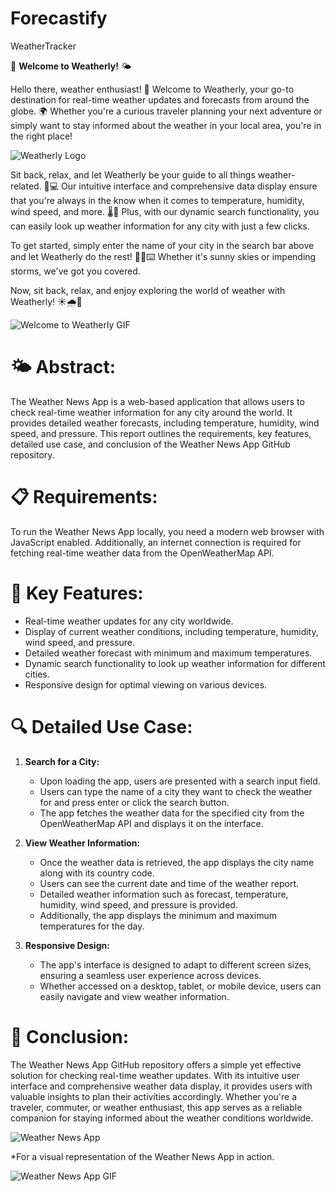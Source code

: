 # Forecastify
WeatherTracker

🌟 **Welcome to Weatherly!** 🌤️

Hello there, weather enthusiast! 👋 Welcome to Weatherly, your go-to destination for real-time weather updates and forecasts from around the globe. 🌍 Whether you're a curious traveler planning your next adventure or simply want to stay informed about the weather in your local area, you're in the right place!

![Weatherly Logo](https://www.behance.net/gallery/104990647/Weatherly-3D-icons-50-weather-icons/modules/617335635)

Sit back, relax, and let Weatherly be your guide to all things weather-related. 📱💻 Our intuitive interface and comprehensive data display ensure that you're always in the know when it comes to temperature, humidity, wind speed, and more. 🌡️💨 Plus, with our dynamic search functionality, you can easily look up weather information for any city with just a few clicks.

To get started, simply enter the name of your city in the search bar above and let Weatherly do the rest! 🕵️‍♂️⌨️ Whether it's sunny skies or impending storms, we've got you covered.

Now, sit back, relax, and enjoy exploring the world of weather with Weatherly! ☀️🌧️🌈

![Welcome to Weatherly GIF](https://media.giphy.com/media/ZqlvCTNHpqrio/giphy.gif)


# 🌤️ **Abstract:**
The Weather News App is a web-based application that allows users to check real-time weather information for any city around the world. 
It provides detailed weather forecasts, including temperature, humidity, wind speed, and pressure. This report outlines the requirements,
key features, detailed use case, and conclusion of the Weather News App GitHub repository.


#  📋 **Requirements:**
To run the Weather News App locally, you need a modern web browser with JavaScript enabled. 
Additionally, an internet connection is required for fetching real-time weather data from the OpenWeatherMap API.


# 🔑 **Key Features:**
- Real-time weather updates for any city worldwide.
- Display of current weather conditions, including temperature, humidity, wind speed, and pressure.
- Detailed weather forecast with minimum and maximum temperatures.
- Dynamic search functionality to look up weather information for different cities.
- Responsive design for optimal viewing on various devices.

# 🔍 **Detailed Use Case:**
1. **Search for a City:**
   - Upon loading the app, users are presented with a search input field.
   - Users can type the name of a city they want to check the weather for and press enter or click the search button.
   - The app fetches the weather data for the specified city from the OpenWeatherMap API and displays it on the interface.

2. **View Weather Information:**
   - Once the weather data is retrieved, the app displays the city name along with its country code.
   - Users can see the current date and time of the weather report.
   - Detailed weather information such as forecast, temperature, humidity, wind speed, and pressure is provided.
   - Additionally, the app displays the minimum and maximum temperatures for the day.

3. **Responsive Design:**
   - The app's interface is designed to adapt to different screen sizes, ensuring a seamless user experience across devices.
   - Whether accessed on a desktop, tablet, or mobile device, users can easily navigate and view weather information.

#  🏁 **Conclusion:**
The Weather News App GitHub repository offers a simple yet effective solution for checking real-time weather updates. With its intuitive user interface and comprehensive weather data display, it provides users with valuable insights to plan their activities accordingly. Whether you're a traveler, commuter, or weather enthusiast, this app serves as a reliable companion for staying informed about the weather conditions worldwide.

![Weather News App](https://th.bing.com/th/id/OIP.A5FAhhgU3mfZpRSY0kpSBwHaHa?pid=ImgDet&w=176&h=176&c=7&dpr=1.5)

*For a visual representation of the Weather News App in action.

![Weather News App GIF](https://media.giphy.com/media/l0MYMOBt80EuK6jTW/giphy.gif)
